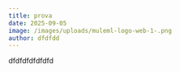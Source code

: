 ```yaml
---
title: prova
date: 2025-09-05
image: /images/uploads/muleml-logo-web-1-.png
author: dfdfdd
---
```

dfdfdfdfdfdfd
